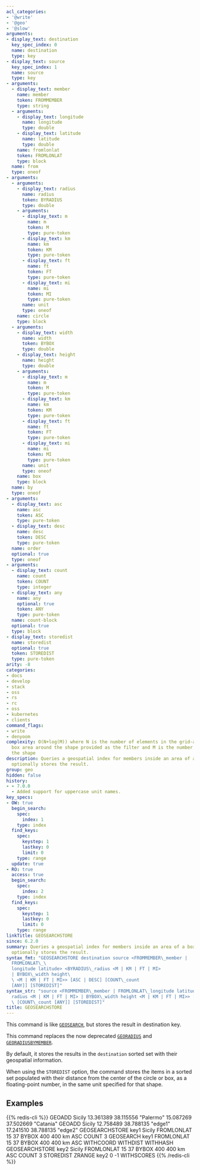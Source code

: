 ```yaml
---
acl_categories:
- '@write'
- '@geo'
- '@slow'
arguments:
- display_text: destination
  key_spec_index: 0
  name: destination
  type: key
- display_text: source
  key_spec_index: 1
  name: source
  type: key
- arguments:
  - display_text: member
    name: member
    token: FROMMEMBER
    type: string
  - arguments:
    - display_text: longitude
      name: longitude
      type: double
    - display_text: latitude
      name: latitude
      type: double
    name: fromlonlat
    token: FROMLONLAT
    type: block
  name: from
  type: oneof
- arguments:
  - arguments:
    - display_text: radius
      name: radius
      token: BYRADIUS
      type: double
    - arguments:
      - display_text: m
        name: m
        token: M
        type: pure-token
      - display_text: km
        name: km
        token: KM
        type: pure-token
      - display_text: ft
        name: ft
        token: FT
        type: pure-token
      - display_text: mi
        name: mi
        token: MI
        type: pure-token
      name: unit
      type: oneof
    name: circle
    type: block
  - arguments:
    - display_text: width
      name: width
      token: BYBOX
      type: double
    - display_text: height
      name: height
      type: double
    - arguments:
      - display_text: m
        name: m
        token: M
        type: pure-token
      - display_text: km
        name: km
        token: KM
        type: pure-token
      - display_text: ft
        name: ft
        token: FT
        type: pure-token
      - display_text: mi
        name: mi
        token: MI
        type: pure-token
      name: unit
      type: oneof
    name: box
    type: block
  name: by
  type: oneof
- arguments:
  - display_text: asc
    name: asc
    token: ASC
    type: pure-token
  - display_text: desc
    name: desc
    token: DESC
    type: pure-token
  name: order
  optional: true
  type: oneof
- arguments:
  - display_text: count
    name: count
    token: COUNT
    type: integer
  - display_text: any
    name: any
    optional: true
    token: ANY
    type: pure-token
  name: count-block
  optional: true
  type: block
- display_text: storedist
  name: storedist
  optional: true
  token: STOREDIST
  type: pure-token
arity: -8
categories:
- docs
- develop
- stack
- oss
- rs
- rc
- oss
- kubernetes
- clients
command_flags:
- write
- denyoom
complexity: O(N+log(M)) where N is the number of elements in the grid-aligned bounding
  box area around the shape provided as the filter and M is the number of items inside
  the shape
description: Queries a geospatial index for members inside an area of a box or a circle,
  optionally stores the result.
group: geo
hidden: false
history:
- - 7.0.0
  - Added support for uppercase unit names.
key_specs:
- OW: true
  begin_search:
    spec:
      index: 1
    type: index
  find_keys:
    spec:
      keystep: 1
      lastkey: 0
      limit: 0
    type: range
  update: true
- RO: true
  access: true
  begin_search:
    spec:
      index: 2
    type: index
  find_keys:
    spec:
      keystep: 1
      lastkey: 0
      limit: 0
    type: range
linkTitle: GEOSEARCHSTORE
since: 6.2.0
summary: Queries a geospatial index for members inside an area of a box or a circle,
  optionally stores the result.
syntax_fmt: "GEOSEARCHSTORE destination source <FROMMEMBER\_member |
  FROMLONLAT\_\
  longitude latitude> <BYRADIUS\_radius <M | KM | FT | MI>
  | BYBOX\_width height\
  \ <M | KM | FT | MI>> [ASC | DESC] [COUNT\_count
  [ANY]] [STOREDIST]"
syntax_str: "source <FROMMEMBER\_member | FROMLONLAT\_longitude latitude> <BYRADIUS\_\
  radius <M | KM | FT | MI> | BYBOX\_width height <M | KM | FT | MI>> [ASC | DESC]\
  \ [COUNT\_count [ANY]] [STOREDIST]"
title: GEOSEARCHSTORE
---
```

This command is like [`GEOSEARCH`](/commands/geosearch), but stores the result in destination key.

This command replaces the now deprecated [`GEORADIUS`](/commands/georadius) and [`GEORADIUSBYMEMBER`](/commands/georadiusbymember).

By default, it stores the results in the `destination` sorted set with their geospatial information.

When using the `STOREDIST` option, the command stores the items in a sorted set populated with their distance from the center of the circle or box, as a floating-point number, in the same unit specified for that shape.

## Examples

{{% redis-cli %}}
GEOADD Sicily 13.361389 38.115556 "Palermo" 15.087269 37.502669 "Catania"
GEOADD Sicily 12.758489 38.788135 "edge1"   17.241510 38.788135 "edge2" 
GEOSEARCHSTORE key1 Sicily FROMLONLAT 15 37 BYBOX 400 400 km ASC COUNT 3
GEOSEARCH key1 FROMLONLAT 15 37 BYBOX 400 400 km ASC WITHCOORD WITHDIST WITHHASH
GEOSEARCHSTORE key2 Sicily FROMLONLAT 15 37 BYBOX 400 400 km ASC COUNT 3 STOREDIST
ZRANGE key2 0 -1 WITHSCORES
{{% /redis-cli %}}

